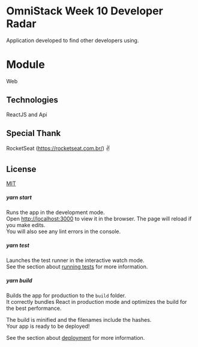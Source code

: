# OmniStack Week 10 Developer Radar
Application developed to find other developers using.

# Module
Web

## Technologies
ReactJS and Api

## Special Thank
RocketSeat (https://rocketseat.com.br/) :v:

## License
[MIT](https://choosealicense.com/licenses/mit/)


##### yarn start
Runs the app in the development mode.<br />
Open [http://localhost:3000](http://localhost:3000) to view it in the browser.
The page will reload if you make edits.<br />
You will also see any lint errors in the console.

##### yarn test
Launches the test runner in the interactive watch mode.<br />
See the section about [running tests](https://facebook.github.io/create-react-app/docs/running-tests) for more information.

##### yarn build
Builds the app for production to the `build` folder.<br />
It correctly bundles React in production mode and optimizes the build for the best performance.

The build is minified and the filenames include the hashes.<br />
Your app is ready to be deployed!

See the section about [deployment](https://facebook.github.io/create-react-app/docs/deployment) for more information.
